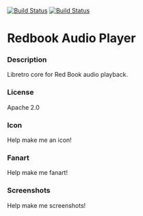 [![Build Status](https://travis-ci.org/kodi-game/game.libretro.redbook.svg?branch=master)](https://travis-ci.org/kodi-game/game.libretro.redbook)
[![Build Status](https://ci.appveyor.com/api/projects/status/github/kodi-game/game.libretro.redbook?svg=true)](https://ci.appveyor.com/project/kodi-game/game-libretro-redbook)

# Redbook Audio Player

### Description

Libretro core for Red Book audio playback.

### License

Apache 2.0

### Icon

Help make me an icon!

### Fanart

Help make me fanart!

### Screenshots

Help make me screenshots!
